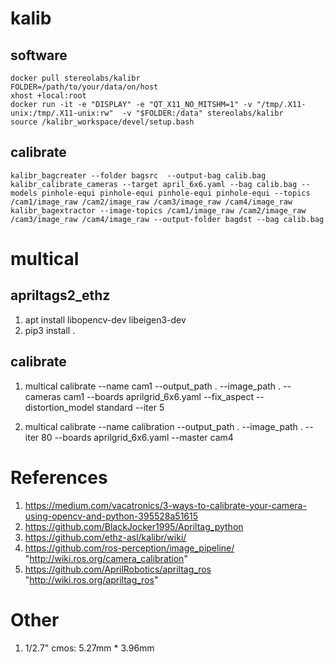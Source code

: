 # kalib

## software

    docker pull stereolabs/kalibr
    FOLDER=/path/to/your/data/on/host
    xhost +local:root
    docker run -it -e "DISPLAY" -e "QT_X11_NO_MITSHM=1" -v "/tmp/.X11-unix:/tmp/.X11-unix:rw"  -v "$FOLDER:/data" stereolabs/kalibr
    source /kalibr_workspace/devel/setup.bash

## calibrate

    kalibr_bagcreater --folder bagsrc  --output-bag calib.bag
    kalibr_calibrate_cameras --target april_6x6.yaml --bag calib.bag --models pinhole-equi pinhole-equi pinhole-equi pinhole-equi --topics /cam1/image_raw /cam2/image_raw /cam3/image_raw /cam4/image_raw
    kalibr_bagextractor --image-topics /cam1/image_raw /cam2/image_raw /cam3/image_raw /cam4/image_raw --output-folder bagdst --bag calib.bag


# multical

## apriltags2_ethz

1. apt install libopencv-dev libeigen3-dev 
2. pip3 install .

## calibrate

1. multical calibrate --name cam1 --output_path . --image_path . --cameras cam1   --boards aprilgrid_6x6.yaml --fix_aspect --distortion_model standard --iter 5

2. multical calibrate --name calibration --output_path . --image_path . --iter 80 --boards aprilgrid_6x6.yaml   --master cam4

# References

1. https://medium.com/vacatronics/3-ways-to-calibrate-your-camera-using-opencv-and-python-395528a51615
2. https://github.com/BlackJocker1995/Apriltag_python
3. https://github.com/ethz-asl/kalibr/wiki/
4. https://github.com/ros-perception/image_pipeline/  "http://wiki.ros.org/camera_calibration"
5. https://github.com/AprilRobotics/apriltag_ros "http://wiki.ros.org/apriltag_ros"

# Other

1. 1/2.7" cmos: 5.27mm * 3.96mm
